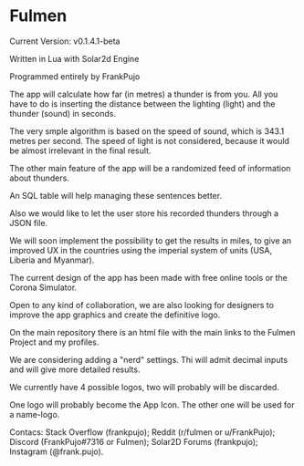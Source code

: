 # Fulmen
Current Version: v0.1.4.1-beta

Written in Lua with Solar2d Engine

Programmed entirely by FrankPujo

The app will calculate how far (in metres) a thunder is from you. All you have to do is inserting the distance between the lighting (light) and the thunder (sound) in seconds.

The very smple algorithm is based on the speed of sound, which is 343.1 metres per second. The speed of light is not considered, because it would be almost irrelevant in the final result.

The other main feature of the app will be a randomized feed of information about thunders.

An SQL table will help managing these sentences better.

Also we would like to let the user store his recorded thunders through a JSON file.

We will soon implement the possibility to get the results in miles, to give an improved UX in the countries using the imperial system of units (USA, Liberia and Myanmar).

The current design of the app has been made with free online tools or the Corona Simulator.

Open to any kind of collaboration, we are also looking for designers to improve the app graphics and create the definitive logo.

On the main repository there is an html file with the main links to the Fulmen Project and my profiles.

We are considering adding a "nerd" settings. Thi will admit decimal inputs and will give more detailed results.

We currently have 4 possible logos, two will probably will be discarded.

One logo will probably become the App Icon. The other one will be used for a name-logo.

Contacs:
Stack Overflow (frankpujo);
Reddit (r/fulmen or u/FrankPujo);
Discord (FrankPujo#7316 or Fulmen);
Solar2D Forums (frankpujo);
Instagram (@frank.pujo).
